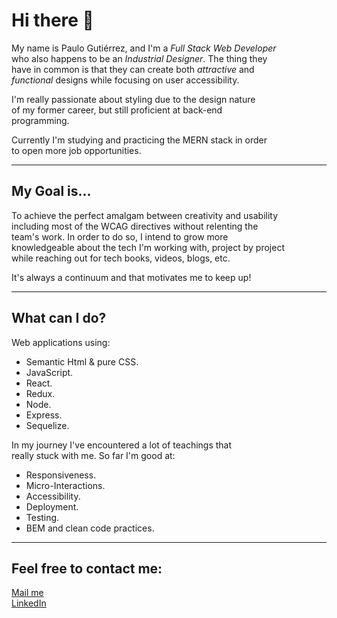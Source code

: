 <h1>Hi there 👋</h1>

My name is Paulo Gutiérrez, and I'm a *Full Stack Web Developer* </br>
who also happens to be an *Industrial Designer*. The thing they </br>
have in common is that they can create both *attractive* and</br>
*functional* designs while focusing on user accessibility.

I'm really passionate about styling due to the design nature</br>
of my former career, but still proficient at back-end </br>
programming.

Currently I'm studying and practicing the MERN stack in order</br>
to open more job opportunities.


<hr/>
<h2>My Goal is...</h2>

To achieve the perfect amalgam between creativity and usability</br> 
including most of the WCAG directives without relenting the </br>
team's work. In order to do so, I intend to grow more </br>
knowledgeable about the tech I'm working with, project by project</br>
while reaching out for tech books, videos, blogs, etc.

It's always a continuum and that motivates me to keep up!

<hr/>
<h2>What can I do?</h2>

Web applications using:

- Semantic Html & pure CSS.
- JavaScript.
- React.
- Redux.
- Node.
- Express.
- Sequelize.

In my journey I've encountered a lot of teachings that </br>
really stuck with me. So far I'm good at:
- Responsiveness.
- Micro-Interactions.
- Accessibility.
- Deployment.
- Testing.
- BEM and clean code practices.


<hr/>
<h2>Feel free to contact me:</h2>

<a href="mailto:PCGP22@Gmail.com" target="blank" style="background-color">Mail me</a></br>
<a href="https://www.linkedin.com/in/paulogutierrez22/" target="blank">LinkedIn</a>

